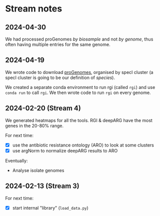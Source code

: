 # Stream notes

## 2024-04-30 

We had processed proGenomes _by biosample_ and not _by genome_, thus often having multiple entries for the same genome.

## 2024-04-19 

We wrote code to download [proGenomes](https://progenomes.embl.de/), organised by specI cluster (a specI cluster is going to be our definition of _species_).

We created a separate conda environment to run rgi (called `rgi`) and use `conda run` to call `rgi`. We then wrote code to run `rgi` on every genome.

## 2024-02-20 (Stream 4)

We generated heatmaps for all the tools.
RGI & deepARG have the most genes in the 20-80% range.

For next time:

- [x] use the antibiotic resistance ontology (ARO) to look at some clusters
- [x] use argNorm to normalize deepARG results to ARO

Eventually:

- Analyse isolate genomes

## 2024-02-13 (Stream 3)

For next time:

- [x] start internal "library" (`load_data.py`)
